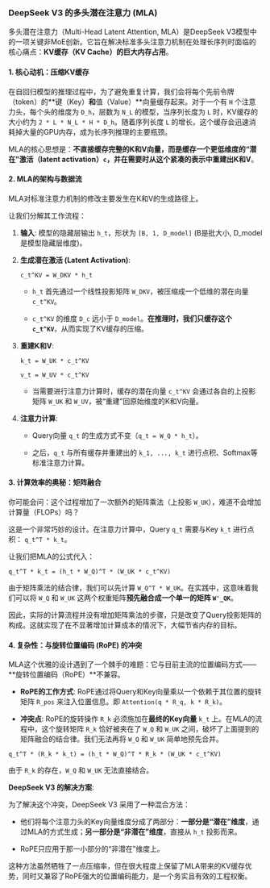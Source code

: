 ### DeepSeek V3 的多头潜在注意力 (MLA)



多头潜在注意力（Multi-Head Latent Attention, MLA）是DeepSeek V3模型中的一项关键非MoE创新。它旨在解决标准多头注意力机制在处理长序列时面临的核心痛点：**KV缓存（KV Cache）的巨大内存占用**。



#### 1. 核心动机：压缩KV缓存



在自回归模型的推理过程中，为了避免重复计算，我们会将每个先前令牌（token）的**键（Key）**和**值（Value）**向量缓存起来。对于一个有 `H` 个注意力头，每个头的维度为 `D_h`，层数为 `N_L` 的模型，当序列长度为 `L` 时，KV缓存的大小约为 `2 * L * N_L * H * D_h`。随着序列长度 `L` 的增长，这个缓存会迅速消耗掉大量的GPU内存，成为长序列推理的主要瓶颈。



MLA的核心思想是：**不直接缓存完整的K和V向量，而是缓存一个更低维度的“潜在”激活（latent activation）`c`，并在需要时从这个紧凑的表示中重建出K和V**。



#### 2. MLA的架构与数据流



MLA对标准注意力机制的修改主要发生在K和V的生成路径上。







让我们分解其工作流程：

1.  **输入**: 模型的隐藏层输出 `h_t`，形状为 `[B, 1, D_model]` (B是批大小, D_model是模型隐藏层维度)。

2.  **生成潜在激活 (Latent Activation)**:

    `c_t^KV = W_DKV * h_t`

    - `h_t` 首先通过一个线性投影矩阵 `W_DKV`，被压缩成一个低维的潜在向量 `c_t^KV`。

    - `c_t^KV` 的维度 `D_c` 远小于 `D_model`。**在推理时，我们只缓存这个 `c_t^KV`**，从而实现了KV缓存的压缩。



3.  **重建K和V**:

    `k_t = W_UK * c_t^KV`

    `v_t = W_UV * c_t^KV`

    - 当需要进行注意力计算时，缓存的潜在向量 `c_t^KV` 会通过各自的上投影矩阵 `W_UK` 和 `W_UV`，被“重建”回原始维度的K和V向量。



4.  **注意力计算**:

    - Query向量 `q_t` 的生成方式不变（`q_t = W_Q * h_t`）。

    - 之后，`q_t` 与所有缓存并重建出的 `k_1, ..., k_t` 进行点积、Softmax等标准注意力计算。



#### 3. 计算效率的奥秘：矩阵融合



你可能会问：这个过程增加了一次额外的矩阵乘法（上投影 `W_UK`），难道不会增加计算量（FLOPs）吗？



这是一个非常巧妙的设计。在注意力计算中，Query `q_t` 需要与Key `k_t` 进行点积： `q_t^T * k_t`。

让我们把MLA的公式代入：

`q_t^T * k_t = (h_t * W_Q)^T * (W_UK * c_t^KV)`

由于矩阵乘法的结合律，我们可以先计算 `W_Q^T * W_UK`。在实践中，这意味着我们可以将 `W_Q` 和 `W_UK` 这两个权重矩阵**预先融合成一个单一的矩阵 `W'_QK`**。

因此，实际的计算流程并没有增加矩阵乘法的步骤，只是改变了Query投影矩阵的构成。这就实现了在不显著增加计算成本的情况下，大幅节省内存的目标。



#### 4. 复杂性：与旋转位置编码 (RoPE) 的冲突



MLA这个优雅的设计遇到了一个棘手的难题：它与目前主流的位置编码方式——**旋转位置编码（RoPE）**不兼容。



- **RoPE的工作方式**: RoPE通过将Query和Key向量乘以一个依赖于其位置的旋转矩阵 `R_pos` 来注入位置信息。即 `Attention(q * R_q, k * R_k)`。

- **冲突点**: RoPE的旋转操作 `R_k` 必须施加在**最终的Key向量** `k_t` 上。在MLA的流程中，这个旋转矩阵 `R_k` 恰好被夹在了 `W_Q` 和 `W_UK` 之间，破坏了上面提到的矩阵融合的结合律。我们无法再将 `W_Q` 和 `W_UK` 简单地预先合并。



`q_t^T * (R_k * k_t) = (h_t * W_Q)^T * R_k * (W_UK * c_t^KV)`

由于 `R_k` 的存在，`W_Q` 和 `W_UK` 无法直接结合。



**DeepSeek V3 的解决方案**:

为了解决这个冲突，DeepSeek V3 采用了一种混合方法：

- 他们将每个注意力头的Key向量维度分成了两部分：**一部分是“潜在”维度**，通过MLA的方式生成；**另一部分是“非潜在”维度**，直接从 `h_t` 投影而来。

- RoPE只应用于那一小部分的“非潜在”维度上。



这种方法虽然牺牲了一点压缩率，但在很大程度上保留了MLA带来的KV缓存优势，同时又兼容了RoPE强大的位置编码能力，是一个务实且有效的工程权衡。